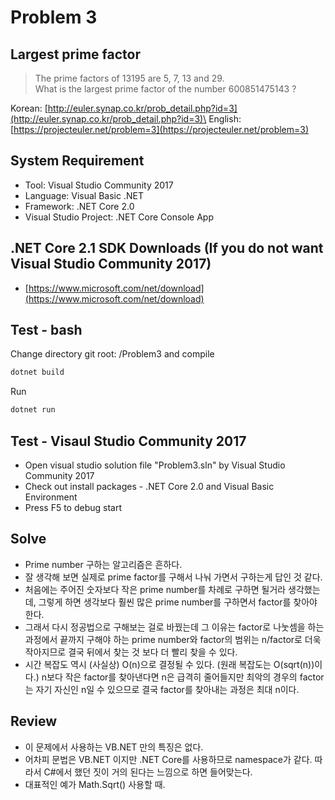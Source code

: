 # Problem 3

## Largest prime factor

> The prime factors of 13195 are 5, 7, 13 and 29.\
What is the largest prime factor of the number 600851475143 ?

Korean: [http://euler.synap.co.kr/prob_detail.php?id=3](http://euler.synap.co.kr/prob_detail.php?id=3)\
English: [https://projecteuler.net/problem=3](https://projecteuler.net/problem=3)

## System Requirement

- Tool: Visual Studio Community 2017
- Language: Visual Basic .NET
- Framework: .NET Core 2.0
- Visual Studio Project: .NET Core Console App

## .NET Core 2.1 SDK Downloads (If you do not want Visual Studio Community 2017)

- [https://www.microsoft.com/net/download](https://www.microsoft.com/net/download)

## Test - bash

Change directory git root: /Problem3
and compile

```bash
dotnet build
```

Run

```bash
dotnet run
```

## Test - Visaul Studio Community 2017

- Open visual studio solution file "Problem3.sln" by Visual Studio Community 2017
- Check out install packages - .NET Core 2.0 and Visual Basic Environment
- Press F5 to debug start

## Solve

- Prime number 구하는 알고리즘은 흔하다.
- 잘 생각해 보면 실제로 prime factor를 구해서 나눠 가면서 구하는게 답인 것 같다.
- 처음에는 주어진 숫자보다 작은 prime number를 차례로 구하면 될거라 생각했는데, 그렇게 하면 생각보다 훨씬 많은 prime number를 구하면서 factor를 찾아야 한다.
- 그래서 다시 정공법으로 구해보는 걸로 바꿨는데 그 이유는 factor로 나눗셈을 하는 과정에서 끝까지 구해야 하는 prime number와 factor의 범위는 n/factor로 더욱 작아지므로 결국 뒤에서 찾는 것 보다 더 빨리 찾을 수 있다.
- 시간 복잡도 역시 (사실상) O(n)으로 결정될 수 있다. (원래 복잡도는 O(sqrt(n))이다.) n보다 작은 factor를 찾아낸다면 n은 급격히 줄어들지만 최악의 경우의 factor는 자기 자신인 n일 수 있으므로 결국 factor를 찾아내는 과정은 최대 n이다.

## Review

- 이 문제에서 사용하는 VB.NET 만의 특징은 없다.
- 어차피 문법은 VB.NET 이지만 .NET Core를 사용하므로 namespace가 같다. 따라서 C#에서 했던 짓이 거의 된다는 느낌으로 하면 들어맞는다.
- 대표적인 예가 Math.Sqrt() 사용할 때.